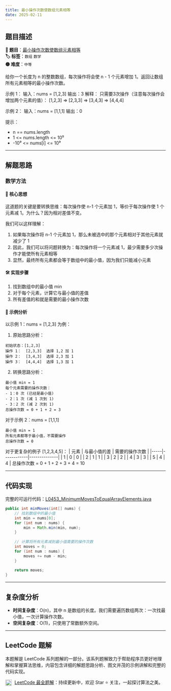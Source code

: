 ```yaml
---
title: 最小操作次数使数组元素相等
date: 2025-02-11
---
```


## 题目描述

**🔗 题目**：[最小操作次数使数组元素相等](https://leetcode.cn/problems/minimum-moves-to-equal-array-elements/)  
**🏷️ 标签**：`数组` `数学`  
**🟡 难度**：`中等`  

给你一个长度为 n 的整数数组，每次操作将会使 n - 1 个元素增加 1。返回让数组所有元素相等的最小操作次数。

示例 1：
输入：nums = [1,2,3]
输出：3
解释：
只需要3次操作（注意每次操作会增加两个元素的值）：
[1,2,3]  =>  [2,3,3]  =>  [3,4,3]  =>  [4,4,4]

示例 2：
输入：nums = [1,1,1]
输出：0

提示：
- n == nums.length
- 1 <= nums.length <= 10⁵
- -10⁹ <= nums[i] <= 10⁹

---

## 解题思路
### 数学方法

#### 📝 核心思想
这道题的关键是要转换思维：每次操作使 n-1 个元素加 1，等价于每次操作使 1 个元素减 1。为什么？因为相对差值不变。

我们可以这样理解：
1. 如果每次操作将 n-1 个元素加 1，那么未被选中的那个元素相对于其他元素就减少了 1
2. 因此，我们可以将问题转换为：每次操作将一个元素减 1，最少需要多少次操作才能使所有元素相等
3. 显然，最终所有元素都会等于数组中的最小值，因为我们只能减小元素

#### 🛠️ 实现步骤
1. 找到数组中的最小值 min
2. 对于每个元素，计算它与最小值的差值
3. 所有差值的和就是需要的最小操作次数

#### 🧩 示例分析
以示例 1：nums = [1,2,3] 为例：

1. 原始思路分析：
```
初始状态：[1,2,3]
操作 1：  [2,3,3]  选择 1,2 加 1
操作 2：  [3,4,3]  选择 2,3 加 1
操作 3：  [4,4,4]  选择 1,3 加 1
```

2. 转换思路分析：
```
最小值 min = 1
每个元素需要的操作次数：
- 1：0 次 (已经是最小值)
- 2：1 次 (减 1 次到 1)
- 3：2 次 (减 2 次到 1)
总操作次数 = 0 + 1 + 2 = 3
```

对于示例 2：nums = [1,1,1]
```
最小值 min = 1
所有元素都等于最小值，不需要操作
总操作次数 = 0
```

对于更复杂的例子 [1,2,3,4,5]：
| 元素 | 与最小值的差 | 需要的操作次数 |
|-----|------------|--------------|
| 1 | 0 | 0 |
| 2 | 1 | 1 |
| 3 | 2 | 2 |
| 4 | 3 | 3 |
| 5 | 4 | 4 |
总操作次数 = 0 + 1 + 2 + 3 + 4 = 10

---

## 代码实现

完整的可运行代码：[L0453_MinimumMovesToEqualArrayElements.java](../src/main/java/L0453_MinimumMovesToEqualArrayElements.java)

```java
public int minMoves(int[] nums) {
    // 找到数组中的最小值
    int min = nums[0];
    for (int num : nums) {
        min = Math.min(min, num);
    }
    
    // 计算将所有元素减到最小值需要的操作次数
    int moves = 0;
    for (int num : nums) {
        moves += num - min;
    }
    
    return moves;
}
```

---

## 复杂度分析

- **时间复杂度**：O(n)，其中 n 是数组的长度。我们需要遍历数组两次：一次找最小值，一次计算操作次数。
- **空间复杂度**：O(1)，只使用了常数额外空间。

---

## LeetCode 题解
     
本题解是 LeetCode 系列题解的一部分。该系列题解致力于帮助程序员更好地理解和掌握算法思维，内容包含详细的解题思路分析、图文并茂的示例讲解和完整的代码实现。
     
<img src="https://github.githubassets.com/images/modules/logos_page/GitHub-Mark.png" alt="GitHub" width="20" style="vertical-align: middle; margin-right: 5px"> [LeetCode 最全题解](https://github.com/LjyYano/LeetCode)：持续更新中，欢迎 Star ⭐️ 关注，一起探讨算法之美。 